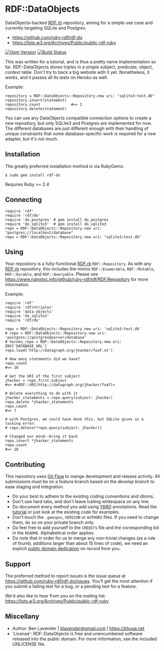 # RDF::DataObjects

DataObjects-backed [RDF.rb][] repository, aiming for a simple use case and
currently targeting SQLite and Postgres.

 * <https://github.com/ruby-rdf/rdf-do>
 * <https://lists.w3.org/Archives/Public/public-rdf-ruby>

[![Gem Version](https://badge.fury.io/rb/rdf-do.png)](https://badge.fury.io/rb/rdf-do)
[![Build Status](https://travis-ci.org/ruby-rdf/rdf-do.png?branch=master)](https://travis-ci.org/ruby-rdf/rdf-do)

This was written for a tutorial, and is thus a pretty naive implementation so far.
RDF::DataObjects stores triples in a simple subject, predicate, object, context
table.  Don't try to back a big website with it yet.  Nonetheless, it works,
and it passes all its tests on Heroku as well.

Example:

    repository = RDF::DataObjects::Repository.new uri: "sqlite3:test.db"
    repository.insert(statement)
    repository.count              #=> 1
    repository.delete(statement)

You can use any DataObjects compatible connection options to create a new
repository, but only SQLite3 and Postgres are implemented for now.  The
different databases are *just* different enough with their handling of unique
constraints that some database-specific work is required for a new adapter, but
it's not much.

## Installation

The greatly preferred installation method is via RubyGems:

    $ sudo gem install rdf-do

Requires Ruby >= 2.4

## Connecting
    require 'rdf'
    require 'rdf/do'
    require 'do_postgres' # gem install do_postgres
    require 'do_sqlite3'  # gem install do_sqlite3
    repo = RDF::DataObjects::Repository.new uri: "postgres://localhost/database"
    repo = RDF::DataObjects::Repository.new uri: "sqlite3:test.db"


## Using

Your repository is a fully-functional [RDF.rb][] `RDF::Repository`.
As with any [RDF.rb][] repository, this includes the mixins `RDF::Enumerable`, `RDF::Mutable`,
`RDF::Durable`, and `RDF::Queryable`.
Please see <https://www.rubydoc.info/github/ruby-rdf/rdf/RDF/Repository> for more information.

Example:

    require 'rdf'
    require 'rdf/ntriples'
    require 'data_objects'
    require 'do_sqlite3'
    require 'rdf/do'

    repo = RDF::DataObjects::Repository.new uri: 'sqlite3:test.db'
    # repo = RDF::DataObjects::Repository.new uri: 'postgres://postgres@server/database'
    # heroku_repo = RDF::DataObjects::Repository.new uri: ENV['DATABASE_URL']
    repo.load('http://datagraph.org/jhacker/foaf.nt')

    # How many statements did we have?
    repo.count
    #=> 10

    # Get the URI of the first subject
    jhacker = repo.first.subject
    #=> #<RDF::URI(http://datagraph.org/jhacker/foaf)>

    # Delete everything to do with it
    jhacker_statements = repo.query(subject: jhacker) 
    repo.delete *jhacker_statements
    repo.count
    #=> 7

    # with Postgres, we could have done this, but SQLite gives us a locking error:
    # repo.delete(*repo.query(subject: jhacker))

    # Changed our mind--bring it back
    repo.insert *jhacker_statements
    repo.count
    #=> 10

## Contributing
This repository uses [Git Flow](https://github.com/nvie/gitflow) to mange development and release activity. All submissions _must_ be on a feature branch based on the _develop_ branch to ease staging and integration.

* Do your best to adhere to the existing coding conventions and idioms.
* Don't use hard tabs, and don't leave trailing whitespace on any line.
* Do document every method you add using [YARD][] annotations. Read the
  [tutorial][YARD-GS] or just look at the existing code for examples.
* Don't touch the `.gemspec`, `VERSION` or `AUTHORS` files. If you need to
  change them, do so on your private branch only.
* Do feel free to add yourself to the `CREDITS` file and the corresponding
  list in the `README`. Alphabetical order applies.
* Do note that in order for us to merge any non-trivial changes (as a rule
  of thumb, additions larger than about 15 lines of code), we need an
  explicit [public domain dedication][PDD] on record from you.

## Support

The preferred method to report issues is the issue queue at
<https://github.com/ruby-rdf/rdf-do/issues>.  You'll get the most attention if
you submit a failing test for a bug, or a pending test for a feature. 

We'd also like to hear from you on the mailing list:
<https://lists.w3.org/Archives/Public/public-rdf-ruby>

## Miscellany

* Author: Ben Lavender | <blavender@gmail.com> | <https://bhuga.net>
* 'License':  RDF::DataObjects is free and unencumbered software released into the public domain.  For more information, see the included UNLICENSE file.

[RDF.rb]:           https://rubygems.org/gems/rdf
[YARD]:             https://yardoc.org/
[YARD-GS]:          https://rubydoc.info/docs/yard/file/docs/GettingStarted.md
[PDD]:              https://lists.w3.org/Archives/Public/public-rdf-ruby/2010May/0013.html
